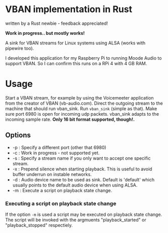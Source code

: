# VBAN implementation in Rust

written by a Rust newbie - feedback appreciated!

__Work in progress.. but mostly works!__

A sink for VBAN streams for Linux systems using ALSA (works with pipewire too). 

I developed this application for my Raspberry Pi to running Moode Audio to support VBAN. So I can confirm this runs on a RPi 4 with 4 GB RAM. 

# Usage

Start a VBAN stream, for example by using the Voicemeeter application from the creator of VBAN (vb-audio.com). Direct the outgoing stream to the machine that should run vban_sink. Run `vban_sink` (simple as that). Make sure port 6980 is open for incoming udp packets. vban_sink adapts to the incoming sample rate. __Only 16 bit format supported, though!.__

## Options

- -p : Specify a different port (other that 6980)
- -c : Work in progress - not supported yet. 
- -s : Specify a stream name if you only want to accept one specific stream. 
- -x : Prepend silence when starting playback. This is useful to avoid buffer underrun on instable networks.
- -d : Audio device name to be used as sink. Default is 'default' which usually points to the default audio device when using ALSA.
- -m : Execute a script on playback state change.


### Executing a script on playback state change

If the option `-m` is used a script may be executed on playback state change. The script will be invoked with the argmuents "playback_started" or "playback_stopped" respectiely. 
